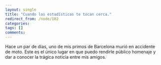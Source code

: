 ```yaml
---
layout: single
title: "Cuando las estadísticas te tocan cerca."
redirect_from: /node/102
categories:
tags: []
comments: 
---
```

Hace un par de días, uno de mis primos de Barcelona murió en accidente de moto. Este es el único lugar en que puedo rendirle público homenaje y dar a conocer la trágica noticia entre mis amigos.
